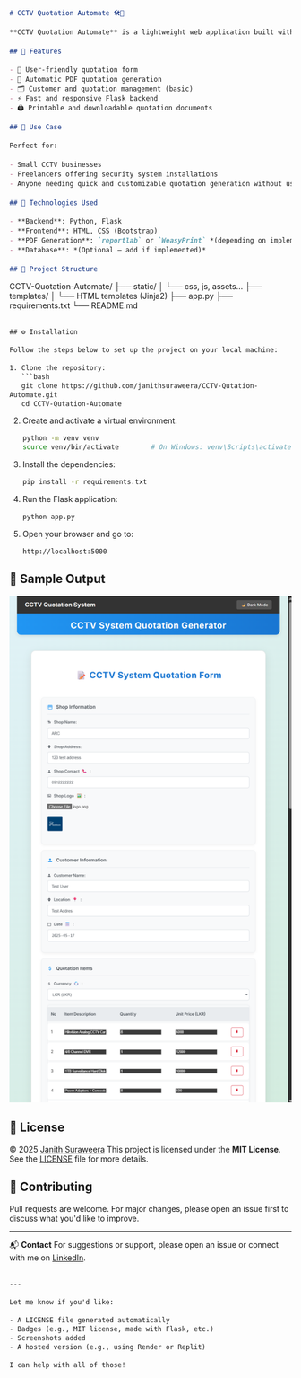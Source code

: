 

```markdown
# CCTV Quotation Automate 🛠️📄

**CCTV Quotation Automate** is a lightweight web application built with **Python (Flask)** to automate the process of creating CCTV system quotations. It streamlines form handling, PDF generation, and makes quotation management simple for small businesses and freelance technicians.

## 🚀 Features

- 📝 User-friendly quotation form
- 📄 Automatic PDF quotation generation
- 🗂️ Customer and quotation management (basic)
- ⚡ Fast and responsive Flask backend
- 🖨️ Printable and downloadable quotation documents

## 💼 Use Case

Perfect for:

- Small CCTV businesses
- Freelancers offering security system installations
- Anyone needing quick and customizable quotation generation without using Excel or Word manually

## 🧰 Technologies Used

- **Backend**: Python, Flask
- **Frontend**: HTML, CSS (Bootstrap)
- **PDF Generation**: `reportlab` or `WeasyPrint` *(depending on implementation)*
- **Database**: *(Optional — add if implemented)*

## 📁 Project Structure

```

CCTV-Quotation-Automate/
├── static/
│   └── css, js, assets...
├── templates/
│   └── HTML templates (Jinja2)
├── app.py
├── requirements.txt
└── README.md

````

## ⚙️ Installation

Follow the steps below to set up the project on your local machine:

1. Clone the repository:
   ```bash
   git clone https://github.com/janithsuraweera/CCTV-Qutation-Automate.git
   cd CCTV-Qutation-Automate
````

2. Create and activate a virtual environment:

   ```bash
   python -m venv venv
   source venv/bin/activate        # On Windows: venv\Scripts\activate
   ```

3. Install the dependencies:

   ```bash
   pip install -r requirements.txt
   ```

4. Run the Flask application:

   ```bash
   python app.py
   ```

5. Open your browser and go to:

   ```
   http://localhost:5000
   ```

## 📸 Sample Output

![Fill Form 1](https://github.com/janithsuraweera/CCTV-Qutation-Automate/blob/main/images/fill%201.png)

## 📜 License

© 2025 [Janith Suraweera](https://github.com/janithsuraweera)
This project is licensed under the **MIT License**. See the [LICENSE](LICENSE) file for more details.

## 🤝 Contributing

Pull requests are welcome. For major changes, please open an issue first to discuss what you'd like to improve.

---

📬 **Contact**
For suggestions or support, please open an issue or connect with me on [LinkedIn](https://www.linkedin.com/in/janithsuraweera).

```

---

Let me know if you'd like:

- A LICENSE file generated automatically
- Badges (e.g., MIT license, made with Flask, etc.)
- Screenshots added  
- A hosted version (e.g., using Render or Replit)

I can help with all of those!
```

